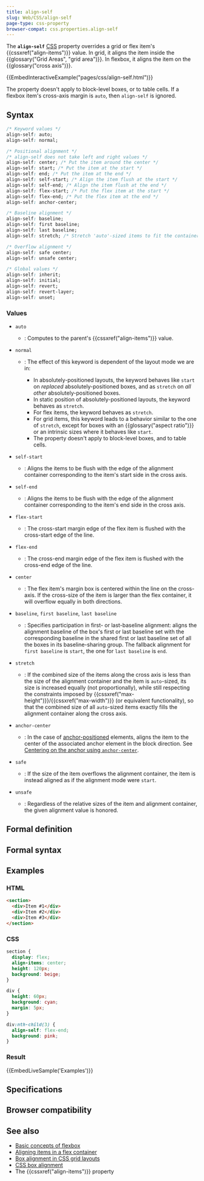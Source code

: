 ```yaml
---
title: align-self
slug: Web/CSS/align-self
page-type: css-property
browser-compat: css.properties.align-self
---
```




The **`align-self`** [CSS](/Web/CSS) property overrides a grid or flex item's {{cssxref("align-items")}} value. In grid, it aligns the item inside the {{glossary("Grid Areas", "grid area")}}. In flexbox, it aligns the item on the {{glossary("cross axis")}}.

{{EmbedInteractiveExample("pages/css/align-self.html")}}

The property doesn't apply to block-level boxes, or to table cells. If a flexbox item's cross-axis margin is `auto`, then `align-self` is ignored.

## Syntax

```css
/* Keyword values */
align-self: auto;
align-self: normal;

/* Positional alignment */
/* align-self does not take left and right values */
align-self: center; /* Put the item around the center */
align-self: start; /* Put the item at the start */
align-self: end; /* Put the item at the end */
align-self: self-start; /* Align the item flush at the start */
align-self: self-end; /* Align the item flush at the end */
align-self: flex-start; /* Put the flex item at the start */
align-self: flex-end; /* Put the flex item at the end */
align-self: anchor-center;

/* Baseline alignment */
align-self: baseline;
align-self: first baseline;
align-self: last baseline;
align-self: stretch; /* Stretch 'auto'-sized items to fit the container */

/* Overflow alignment */
align-self: safe center;
align-self: unsafe center;

/* Global values */
align-self: inherit;
align-self: initial;
align-self: revert;
align-self: revert-layer;
align-self: unset;
```

### Values

- `auto`
  - : Computes to the parent's {{cssxref("align-items")}} value.
- `normal`

  - : The effect of this keyword is dependent of the layout mode we are in:

    - In absolutely-positioned layouts, the keyword behaves like `start` on _replaced_ absolutely-positioned boxes, and as `stretch` on _all other_ absolutely-positioned boxes.
    - In static position of absolutely-positioned layouts, the keyword behaves as `stretch`.
    - For flex items, the keyword behaves as `stretch`.
    - For grid items, this keyword leads to a behavior similar to the one of `stretch`, except for boxes with an {{glossary("aspect ratio")}} or an intrinsic sizes where it behaves like `start`.
    - The property doesn't apply to block-level boxes, and to table cells.

- `self-start`
  - : Aligns the items to be flush with the edge of the alignment container corresponding to the item's start side in the cross axis.
- `self-end`
  - : Aligns the items to be flush with the edge of the alignment container corresponding to the item's end side in the cross axis.
- `flex-start`
  - : The cross-start margin edge of the flex item is flushed with the cross-start edge of the line.
- `flex-end`
  - : The cross-end margin edge of the flex item is flushed with the cross-end edge of the line.
- `center`
  - : The flex item's margin box is centered within the line on the cross-axis. If the cross-size of the item is larger than the flex container, it will overflow equally in both directions.
- `baseline`, `first baseline`, `last baseline`
  - : Specifies participation in first- or last-baseline alignment: aligns the alignment baseline of the box's first or last baseline set with the corresponding baseline in the shared first or last baseline set of all the boxes in its baseline-sharing group.
    The fallback alignment for `first baseline` is `start`, the one for `last baseline` is `end`.
- `stretch`
  - : If the combined size of the items along the cross axis is less than the size of the alignment container and the item is `auto`-sized, its size is increased equally (not proportionally), while still respecting the constraints imposed by {{cssxref("max-height")}}/{{cssxref("max-width")}} (or equivalent functionality), so that the combined size of all `auto`-sized items exactly fills the alignment container along the cross axis.
- `anchor-center`
  - : In the case of [anchor-positioned](/Web/CSS/CSS_anchor_positioning) elements, aligns the item to the center of the associated anchor element in the block direction. See [Centering on the anchor using `anchor-center`](/Web/CSS/CSS_anchor_positioning/Using#centering_on_the_anchor_using_anchor-center).
- `safe`
  - : If the size of the item overflows the alignment container, the item is instead aligned as if the alignment mode were `start`.
- `unsafe`
  - : Regardless of the relative sizes of the item and alignment container, the given alignment value is honored.

## Formal definition



## Formal syntax



## Examples

### HTML

```html
<section>
  <div>Item #1</div>
  <div>Item #2</div>
  <div>Item #3</div>
</section>
```

### CSS

```css
section {
  display: flex;
  align-items: center;
  height: 120px;
  background: beige;
}

div {
  height: 60px;
  background: cyan;
  margin: 5px;
}

div:nth-child(3) {
  align-self: flex-end;
  background: pink;
}
```

### Result

{{EmbedLiveSample('Examples')}}

## Specifications



## Browser compatibility



## See also

- [Basic concepts of flexbox](/Web/CSS/CSS_flexible_box_layout/Basic_concepts_of_flexbox)
- [Aligning items in a flex container](/Web/CSS/CSS_flexible_box_layout/Aligning_items_in_a_flex_container)
- [Box alignment in CSS grid layouts](/Web/CSS/CSS_grid_layout/Box_alignment_in_grid_layout)
- [CSS box alignment](/Web/CSS/CSS_box_alignment)
- The {{cssxref("align-items")}} property
